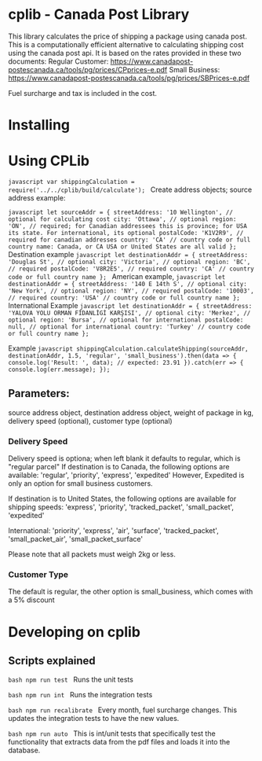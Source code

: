 # cplib - Canada Post Library
This library calculates the price of shipping a package using canada post. This is a computationally efficient alternative to calculating shipping cost using the canada post api. It is based on the rates provided in these two documents:
Regular Customer: https://www.canadapost-postescanada.ca/tools/pg/prices/CPprices-e.pdf
Small Business: https://www.canadapost-postescanada.ca/tools/pg/prices/SBPrices-e.pdf

Fuel surcharge and tax is included in the cost.

# Installing

# Using CPLib

`javascript
var shippingCalculation = require('../../cplib/build/calculate');
`
Create address objects; source address example:

`javascript
  let sourceAddr = {
    streetAddress: '10 Wellington', // optional for calculating cost
    city: 'Ottawa', // optional
    region: 'ON', // required; for Canadian addressees this is province; for USA its state. For international, its optional
    postalCode: 'K1V2R9', // required for canadian addresses
    country: 'CA' // country code or full country name: Canada, or CA USA or United States are all valid
  };
`
Destination example
`javascript
  let destinationAddr = {
    streetAddress: 'Douglas St', // optional
    city: 'Victoria', // optional
    region: 'BC', // required
    postalCode: 'V8R2E5', // required
    country: 'CA' // country code or full country name
  };
`
American example,
`javascript
  let destinationAddr = {
    streetAddress: '140 E 14th S', // optional
    city: 'New York', // optional
    region: 'NY', // required
    postalCode: '10003', // required
    country: 'USA' // country code or full country name
  };
`
International Example
`javascript
  let destinationAddr = {
    streetAddress: 'YALOVA YOLU ORMAN FİDANLİGİ KARŞISI', // optional
    city: 'Merkez', // optional
    region: 'Bursa', // optional for international
    postalCode: null, // optional for international
    country: 'Turkey' // country code or full country name
  };
`

Example
`javascript
  shippingCalculation.calculateShipping(sourceAddr, destinationAddr, 1.5, 'regular', 'small_business').then(data => {
    console.log('Result: ', data);
    // expected: 23.91
  }).catch(err => {
    console.log(err.message);
  });
`
## Parameters: 
source address object, destination address object, weight of package in kg, delivery speed (optional), customer type (optional) 

### Delivery Speed
Delivery speed is optiona; when left blank it defaults to regular, which is "regular parcel"
If destination is to Canada, the following options are available:
'regular', 'priority', 'express', 'expedited'
However,
Expedited is only an option for small business customers.

If destination is to United States, the following options are available for shipping speeds:
'express', 'priority', 'tracked_packet', 'small_packet', 'expedited'

International:
'priority', 'express', 'air', 'surface', 'tracked_packet', 'small_packet_air', 'small_packet_surface'

Please note that all packets must weigh 2kg or less.

### Customer Type
The default is regular, the other option is small_business, which comes with a 5% discount

# Developing on cplib
## Scripts explained

`bash
npm run test
`
Runs the unit tests

`bash
npm run int
`
Runs the integration tests

`bash
npm run recalibrate
`
Every month, fuel surcharge changes. This updates the integration tests to have the new values. 

`bash
npm run auto
`
This is int/unit tests that specifically test the functionality that extracts data from the pdf files and loads it into the database.